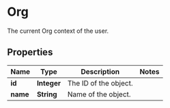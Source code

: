 

# Org

The current Org context of the user.

## Properties

| Name | Type | Description | Notes |
|------------ | ------------- | ------------- | -------------|
|**id** | **Integer** | The ID of the object. |  |
|**name** | **String** | Name of the object. |  |



